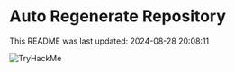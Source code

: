 # Auto Regenerate Repository

This README was last updated: 2024-08-28 20:08:11

 ![TryHackMe](https://tryhackme.com/badge/533634)